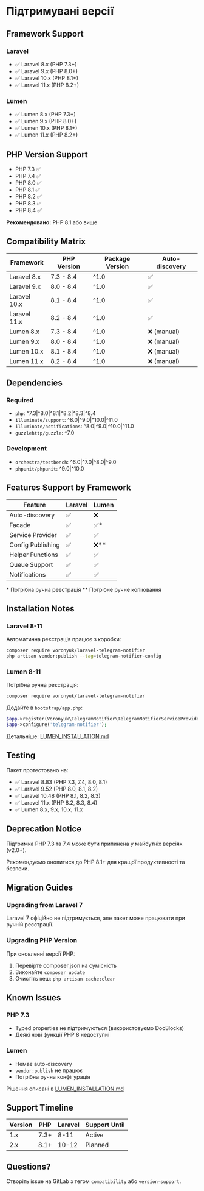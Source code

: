 # Підтримувані версії

## Framework Support

### Laravel
- ✅ Laravel 8.x (PHP 7.3+)
- ✅ Laravel 9.x (PHP 8.0+)
- ✅ Laravel 10.x (PHP 8.1+)
- ✅ Laravel 11.x (PHP 8.2+)

### Lumen
- ✅ Lumen 8.x (PHP 7.3+)
- ✅ Lumen 9.x (PHP 8.0+)
- ✅ Lumen 10.x (PHP 8.1+)
- ✅ Lumen 11.x (PHP 8.2+)

## PHP Version Support

- PHP 7.3 ✅
- PHP 7.4 ✅
- PHP 8.0 ✅
- PHP 8.1 ✅
- PHP 8.2 ✅
- PHP 8.3 ✅
- PHP 8.4 ✅

**Рекомендовано:** PHP 8.1 або вище

## Compatibility Matrix

| Framework    | PHP Version | Package Version | Auto-discovery |
|-------------|-------------|-----------------|----------------|
| Laravel 8.x | 7.3 - 8.4   | ^1.0            | ✅             |
| Laravel 9.x | 8.0 - 8.4   | ^1.0            | ✅             |
| Laravel 10.x| 8.1 - 8.4   | ^1.0            | ✅             |
| Laravel 11.x| 8.2 - 8.4   | ^1.0            | ✅             |
| Lumen 8.x   | 7.3 - 8.4   | ^1.0            | ❌ (manual)    |
| Lumen 9.x   | 8.0 - 8.4   | ^1.0            | ❌ (manual)    |
| Lumen 10.x  | 8.1 - 8.4   | ^1.0            | ❌ (manual)    |
| Lumen 11.x  | 8.2 - 8.4   | ^1.0            | ❌ (manual)    |

## Dependencies

### Required
- `php`: ^7.3|^8.0|^8.1|^8.2|^8.3|^8.4
- `illuminate/support`: ^8.0|^9.0|^10.0|^11.0
- `illuminate/notifications`: ^8.0|^9.0|^10.0|^11.0
- `guzzlehttp/guzzle`: ^7.0

### Development
- `orchestra/testbench`: ^6.0|^7.0|^8.0|^9.0
- `phpunit/phpunit`: ^9.0|^10.0

## Features Support by Framework

| Feature | Laravel | Lumen |
|---------|---------|-------|
| Auto-discovery | ✅ | ❌ |
| Facade | ✅ | ✅* |
| Service Provider | ✅ | ✅ |
| Config Publishing | ✅ | ❌** |
| Helper Functions | ✅ | ✅ |
| Queue Support | ✅ | ✅ |
| Notifications | ✅ | ✅ |

\* Потрібна ручна реєстрація
\** Потрібне ручне копіювання

## Installation Notes

### Laravel 8-11
Автоматична реєстрація працює з коробки:
```bash
composer require voronyuk/laravel-telegram-notifier
php artisan vendor:publish --tag=telegram-notifier-config
```

### Lumen 8-11
Потрібна ручна реєстрація:
```bash
composer require voronyuk/laravel-telegram-notifier
```

Додайте в `bootstrap/app.php`:
```php
$app->register(Voronyuk\TelegramNotifier\TelegramNotifierServiceProvider::class);
$app->configure('telegram-notifier');
```

Детальніше: [LUMEN_INSTALLATION.md](LUMEN_INSTALLATION.md)

## Testing

Пакет протестовано на:
- ✅ Laravel 8.83 (PHP 7.3, 7.4, 8.0, 8.1)
- ✅ Laravel 9.52 (PHP 8.0, 8.1, 8.2)
- ✅ Laravel 10.48 (PHP 8.1, 8.2, 8.3)
- ✅ Laravel 11.x (PHP 8.2, 8.3, 8.4)
- ✅ Lumen 8.x, 9.x, 10.x, 11.x

## Deprecation Notice

Підтримка PHP 7.3 та 7.4 може бути припинена у майбутніх версіях (v2.0+).

Рекомендуємо оновитися до PHP 8.1+ для кращої продуктивності та безпеки.

## Migration Guides

### Upgrading from Laravel 7
Laravel 7 офіційно не підтримується, але пакет може працювати при ручній реєстрації.

### Upgrading PHP Version
При оновленні версії PHP:
1. Перевірте composer.json на сумісність
2. Виконайте `composer update`
3. Очистіть кеш: `php artisan cache:clear`

## Known Issues

### PHP 7.3
- Typed properties не підтримуються (використовуємо DocBlocks)
- Деякі нові функції PHP 8 недоступні

### Lumen
- Немає auto-discovery
- `vendor:publish` не працює
- Потрібна ручна конфігурація

Рішення описані в [LUMEN_INSTALLATION.md](LUMEN_INSTALLATION.md)

## Support Timeline

| Version | PHP    | Laravel | Support Until |
|---------|--------|---------|---------------|
| 1.x     | 7.3+   | 8-11    | Active        |
| 2.x     | 8.1+   | 10-12   | Planned       |

## Questions?

Створіть issue на GitLab з тегом `compatibility` або `version-support`.